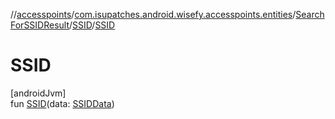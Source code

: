//[accesspoints](../../../../index.md)/[com.isupatches.android.wisefy.accesspoints.entities](../../index.md)/[SearchForSSIDResult](../index.md)/[SSID](index.md)/[SSID](-s-s-i-d.md)

# SSID

[androidJvm]\
fun [SSID](-s-s-i-d.md)(data: [SSIDData](../../-s-s-i-d-data/index.md))
